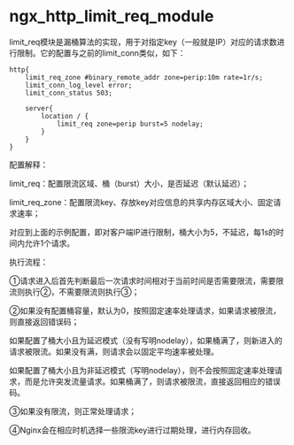 # ngx\_http\_limit\_req\_module

limit\_req模块是漏桶算法的实现，用于对指定key（一般就是IP）对应的请求数进行限制。它的配置与之前的limit\_conn类似，如下：

```text
http{
    limit_req_zone #binary_remote_addr zone=perip:10m rate=1r/s;
    limit_conn_log_level error;
    limit_conn_status 503;
    
    server{
        location / {
            limit_req zone=perip burst=5 nodelay;
        }
    }
}
```

配置解释：

limit\_req：配置限流区域、桶（burst）大小，是否延迟（默认延迟）；

limit\_req\_zone：配置限流key、存放key对应信息的共享内存区域大小、固定请求速率；

对应到上面的示例配置，即对客户端IP进行限制，桶大小为5，不延迟，每1s的时间内允许1个请求。

执行流程：

①请求进入后首先判断最后一次请求时间相对于当前时间是否需要限流，需要限流则执行②，不需要限流则执行③；

②如果没有配置桶容量，默认为0，按照固定速率处理请求，如果请求被限流，则直接返回错误码；

如果配置了桶大小且为延迟模式（没有写明nodelay），如果桶满了，则新进入的请求被限流。如果没有满，则请求会以固定平均速率被处理。

如果配置了桶大小且为非延迟模式（写明nodelay），则不会按照固定速率处理请求，而是允许突发流量请求。如果桶满了，则请求被限流，直接返回相应的错误码。

③如果没有限流，则正常处理请求；

④Nginx会在相应时机选择一些限流key进行过期处理，进行内存回收。



